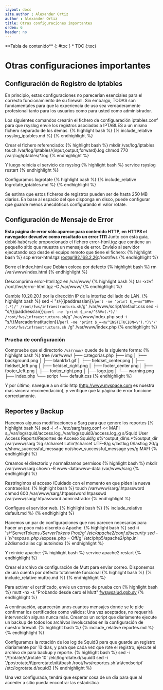 ```yaml
---
layout: docs
site.author : Alexander Ortiz
author : Alexander Ortiz
title: Otras configuraciones importantes
orden: 6
header: no
---
```


<div class="panel radius" markdown="1">
**Tabla de contenido**
{: #toc }
*  TOC
{:toc}
</div>

# Otras configuraciones importantes
## Configuración de Registro de Iptables
En principio, estas configuraciones no parecerían esenciales para el correcto funcionamiento de su firewall. Sin embargo, TODAS son fundamentales para que la experiencia de uso sea verdaderamente profesional tanto para los usuarios como para usted como administrador.  

Los siguientes comandos crearán el fichero de configuaración iptables.conf para que rsyslog envíe los registros asociados a IPTABLES a un mismo fichero separado de los demás.
{% highlight bash %}
    {% include_relative rsyslog_iptables.md %}
{% endhighlight %}

Crear el fichero referenciado:
{% highlight bash %}
mkdir /var/log/iptables
touch /var/log/iptables/{input,output,forward}.log
chmod 770 /var/log/iptables/*.log
{% endhighlight %}

Y luego reinicia el servicio de rsyslog
{% highlight bash %}
service rsyslog restart
{% endhighlight %}

Configuramos logrotate 
{% highlight bash %}
    {% include_relative logrotate_iptables.md %}
{% endhighlight %}

Se estima que estos ficheros de registros pueden ser de hasta 250 MB diarios. En base al espacio del que disponga en disco, puede configurar que guarde menos anecdóticos configurando el valor rotate.

## Configuración de Mensaje de Error
__Esta página de error sólo aparece para contenido HTTP, en HTTPS el navegador devuelve como resultado un error 1111__
Junto con esta guía, debió habérsele proporcionado el fichero error-html.tgz que contiene un pequeño sitio que muestra un mensaje de error. Envíelo al servidor ejecutando scp desde el equipo remoto que tiene el fichero:
{% highlight bash %}
scp error-html.tgz root@192.168.2.26:/root/fws
{% endhighlight %}

Borre el index.html que Debian coloca por defecto
{% highlight bash %}
rm /var/www/index.html
{% endhighlight %}

Descomprima error-html.tgz en /var/www/ 
{% highlight bash %}
tar -xzvf /root/fws/error-html.tgz -C /var/www/
{% endhighlight %}

Cambie 10.20.20.1 por la dirección IP de la interfaz del lado de LAN.
{% highlight bash %}
sed -i "s/{{ipaddresslan}}/`perl -ne 'print $_=~m/^SRV=(.*)/' /root/fws/infraestructura.sh`/g" /var/www/script/default.css
sed -i "s/{{ipaddresslan}}/`perl -ne 'print $_=~m/^SRV=(.*)/' /root/fws/infraestructura.sh`/g" /var/www/index.php
sed -i "s/{{MarcadorInstitucion}}/`perl -ne 'print $_=~m/^INSTITUCION=\"(.*)\"/' /root/fws/infraestructura.sh `/g" /var/www/index.php
{% endhighlight %}

### Prueba de configuración
Compruebe que el directorio `/var/www/` quede de la siguiente forma:
{% highlight bash %}
tree /var/www/ 
├── categorias.php
├── img
│   ├── background.png
│   ├── blank1x1.gif
│   ├── fieldset_center.png
│   ├── fieldset_left.png
│   ├── fieldset_right.png
│   ├── footer_center.png
│   ├── footer_left.png
│   ├── footer_right.png
│   ├── logo.jpg
│   └── warning.png
├── index.php
└── script
    └── default.css 
{% endhighlight %}

Y por último, navegue a un sitio http (http://www.myspace.com es nuestra más sincera recomendación), y verifique que la página de error funcione correctamente.

## Reportes y Backup
Hacemos algunas modificaciones a Sarg para que  genere los reportes
{% highlight bash %}
sed -i -f - /etc/sarg/sarg.conf << MAFI
s_/var/log/squid/access.log_/var/log/squid3/access.log_g
s/Squid User Access Reports/Reportes de Acceso Squid/g
s%^output_dir\s.*%output_dir /var/www/sarg %g
s/charset Latin1/charset UTF-8/g
s/lastlog 0/lastlog 20/g
s/show_successful_message no/show_successful_message yes/g
MAFI
{% endhighlight %}

Creamos el directorio y normalizamos permisos
{% highlight bash %}
mkdir /var/www/sarg
chown -R www-data:www-data /var/www/sarg
{% endhighlight %}

Restringimos el acceso (Cuidado con el momento en que piden la nueva contraseña):
{% highlight bash %}
touch /var/www/sarg/.htpassword
chmod 600 /var/www/sarg/.htpassword
htpasswd /var/www/sarg/.htpassword administrador 
{% endhighlight %}

Configure el servidor web.
{% highlight bash %}
    {% include_relative default.md %}
{% endhighlight %}

Hacemos un par de configuraciones que nos parecen necesarias para hacer un poco más discreto a Apache:
{% highlight bash %}
sed -i 's/^ServerTokens.*/ServerTokens Prod/g' /etc/apache2/conf.d/security
sed -i 's/^expose_php.*/expose_php = Off/g' /etc/php5/apache2/php.ini
a2dismod alias cgi autoindex
{% endhighlight %}

Y reinicie apache:
{% highlight bash %}
service apache2 restart
{% endhighlight %}

Crear el archivo de configuración de Mutt para enviar correo. Disponemos de una cuenta por defecto totalmente funcional
{% highlight bash %}
    {% include_relative muttrc.md %}
{% endhighlight %}

Para activar el certificado, envíe un correo de prueba con 
{% highlight bash %}
mutt -nx -s "Probando desde cero el Mutt" fws@salud.gob.sv
{% endhighlight %}

A continuación, aparecerán unos cuantos mensajes donde se le pide confirmar los certificados como válidos: Una vez aceptados, no requerirá intervención alguna nunca más.
Creamos un script que diariamente ejecute un backup de todos los archivos involucrados en la configuración de nuestro firewall. 
{% highlight bash %}
    {% include_relative reportes.md %}
{% endhighlight %}

Configuramos la rotación de los log de Squid3 para que guarde un registro diariamente por 10 días, y para que cada vez que rote el registro, ejecute el archivo de para backup y reporte.
{% highlight bash %}
sed -i '/\trotate/c\\trotate 10' /etc/logrotate.d/squid3
sed -i '/postrotate/i\\tprerotate\n\t\tbash /root/fws/reportes.sh \n\tendscript' /etc/logrotate.d/squid3
{% endhighlight %}

Una vez configurada, tendrá que esperar cosa de un día para que al acceder a sitio pueda encontrar las estadística
